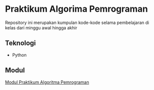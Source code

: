 # Praktikum Algorima Pemrograman

Repository ini merupakan kumpulan kode-kode selama pembelajaran di kelas dari minggu awal hingga akhir

## Teknologi

- Python

## Modul

[Modul Praktikum Algoritma Pemrograman](https://drive.google.com/file/d/1sTVgNabrE4aCsmSQbhNeDG9367HRFuuW/view?usp=sharing)